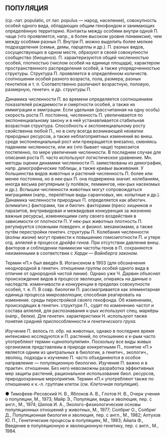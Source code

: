 ﻿## ПОПУЛ*Я*ЦИЯ

(ср.-лат. populatio, от лат. populus — народ, население), совокупность особей одного вида, обладающих общим генофондом и занимающих
определённую территорию. Контакты между особями внутри одной П. чаще (что проявляется, напр., в более высоком уровне _панмиксии_), чем между особями
разных П. Внутри П. можно выделить более мелкие подразделения (семьи, демы, парцеллы и др.). П. разных видов, сосуществующих в одном месте, образуют в своей 
совокупности сообщество (биоценоз). П. характеризуются общей численностью особей, плотностью (числом особей на единице площади), характером
пространственного распределения особей, а также упорядоченностью структуры. Структура П. проявляется в определённом количеств. соотношении особей
разного возраста, пола, размера, разных генотипов и т. п. Соответственно различают возрастную, половую, размерную, генетич. и др. структуры П.

Динамика численности П. во времени определяется соотношением показателей рождаемости и смертности особей, а также их иммиграции и эмиграции. Если
удельная (рассчитанная на одну особь) скорость роста П. постоянна, численность П. увеличивается по экспоненциальному закону и в ней устанавливается
стабильная возрастная структура. Способность к экспоненциальному росту свойственна любой П., но в силу всегда возникающей нехватки природных ресурсов, 
а также неблагоприятных изменений во внеш. среде экспоненциальный рост или прекращается внезапно, сменяясь падением численности, или же (что
бывает чаще) тормозится постепенно, по мере увеличения численности. В последнем случае для описания роста П. часто используют логистическое уравнение. 
Мн. методы оценки динамики численности П. заимствованы из демографии, напр. _демографические таблицы_, а также _кривые выживания_. У большинства видов 
животных и растений численность П. более или менее постоянна, но в нек-рых П. она подвержена значит. колебаниям, иногда весьма регулярным (у полёвок, леммингов, 
нек-рых насекомых и др.). Вспышки численности животных могут сопровождаться миграциями (напр., перелётные виды саранчовых, мн. копытные и др.). Динамика численности 
природных П. определяется как абиотич. (климатич.) факторами, так и биотич. факторами (пресс хищников и паразитов, внутривидовая и межвидовая конкуренция за жизненно
важные ресурсы), изменяющими силу своего воздействия в зависимости от плотности П. У нек-рых животных плотность П. регулируется сложными поведенч. и физиол.
механизмами, а также путём перестройки генетич. структуры П. Колебания численности (_волны жизни_) могут привести к повышению гомозиготности П. и утере отд. аллелей 
в процессе _дрейфа генов_. При отсутствии давления внеш. факторов и соблюдении панмиксии часто́ты генов в П. сохраняются неизменными в соответствии с _Харди — Вайнберга законом_.

Термин «П.» был введён В. Иогансеном в 1903 (для обозначения неоднородной в генетич. отношении группы особей одного вида в отличие от однородной
чистой линии). Однако уже Ч. Дарвин объяснял происхождение видов в процессе эволюции, опираясь на данные о наследств. изменчивости и конкуренции
в пределах совокупности особей, т. е. П. В совр. биологии П. рассматривается как элементарная единица процесса _микроэволюции_, способная реагировать на
изменение. среды перестройкой своего генофонда. Об изменениях, происходящих в генетич. структуре П., судят по изменению частот и состава аллелей,
для распознавания к-рых используют спец. маркёры (напр., белки). Для генетич. характеристики Н. используют также понятия средней приспособленности
и _генетического груза_.

Изучение П. велось гл. обр. на животных, однако в последнее время интенсивно исследуются и П. растений, по отношению к к-рым часто употребляют термин «ценопопуляпия». 
Поскольку все виды живых организмов представлеиы в природе конкретными П., понятие «П.» является одним из центральных в биологии, а генетич., экологич., эволюц.
подходы к изучению П. часто объединяются в особое направлеиие — популяционную биологию. Изучение П. важно и в практич. отношении. Без него невозможны разработка эффективных мер
защиты растений, рациональное использование биол. ресурсов, природоохранные мероприятия. Термин «П.» употребляют также по отношению к к.-л. группам клеток (см. _Клеточная популяция_).

● Тимофеев-Ресовский Н. В., Яблоков А. В., Глотов Н. В., Очерк учения о популяцни, М., 1973;
Майр Э., Популяции, виды и эволюция, пер. с англ., М., 1974; 
Шилов И. А., Эколого-физиологические основы популяционных отношений у животных, М., 1977;
Солбриг О., Солбриг Д., Популяционная биология и эволюция, пер. с англ., М., 1982;
Алтухов Ю. П., Генетические процессы в популяциях, М., 1983;
Айала Ф., Введение в популяционную и эволюционную генетику, пер. с англ., М., 1984.
